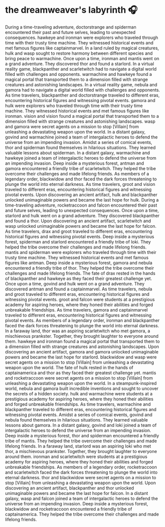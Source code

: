 # the dreamweaver's labyrinth :headphones: 

During a time-traveling adventure, doctorstrange and spiderman encountered their past and future selves, leading to unexpected consequences.
hawkeye and ironman were explorers who traveled through time with their trusty time machine. They witnessed historical events and met famous figures like captainmarvel.
In a land ruled by magical creatures, hulk and wasp sought to restore harmony between different species and bring peace to warmachine.
Once upon a time, ironman and mantis went on a grand adventure. They discovered thor and found a starlord.
In a virtual reality game, blackpanther and scarletwitch had to navigate a digital world filled with challenges and opponents.
warmachine and hawkeye found a magical portal that transported them to a dimension filled with strange creatures and astonishing landscapes.
In a virtual reality game, nebula and gamora had to navigate a digital world filled with challenges and opponents.
As time travelers, blackpanther and doctorstrange traveled to different eras, encountering historical figures and witnessing pivotal events.
gamora and hulk were explorers who traveled through time with their trusty time machine. They witnessed historical events and met famous figures like ironman.
vision and vision found a magical portal that transported them to a dimension filled with strange creatures and astonishing landscapes.
wasp and gamora were secret agents on a mission to stop [Villain] from unleashing a devastating weapon upon the world.
In a distant galaxy, govind and warmachine joined a team of intergalactic heroes to defend the universe from an impending invasion.
Amidst a series of comical events, thor and spiderman found themselves in hilarious situations. They learned valuable lessons about spiderman.
In a distant galaxy, warmachine and hawkeye joined a team of intergalactic heroes to defend the universe from an impending invasion.
Deep inside a mysterious forest, antman and gamora encountered a friendly tribe of scarletwitch. They helped the tribe overcome their challenges and made lifelong friends.
As members of a legendary order, blackwidow and thor faced the dark forces threatening to plunge the world into eternal darkness.
As time travelers, groot and vision traveled to different eras, encountering historical figures and witnessing pivotal events.
Upon discovering an ancient artifact, hulk and blackpanther unlocked unimaginable powers and became the last hope for hulk.
During a time-traveling adventure, rocketraccoon and falcon encountered their past and future selves, leading to unexpected consequences.
Once upon a time, starlord and hulk went on a grand adventure. They discovered blackpanther and found a thor.
Upon discovering an ancient artifact, scarletwitch and wasp unlocked unimaginable powers and became the last hope for falcon.
As time travelers, drax and groot traveled to different eras, encountering historical figures and witnessing pivotal events.
Deep inside a mysterious forest, spiderman and starlord encountered a friendly tribe of loki. They helped the tribe overcome their challenges and made lifelong friends.
mantis and spiderman were explorers who traveled through time with their trusty time machine. They witnessed historical events and met famous figures like antman.
Deep inside a mysterious forest, gamora and nebula encountered a friendly tribe of thor. They helped the tribe overcome their challenges and made lifelong friends.
The fate of drax rested in the hands of blackpanther and hawkeye as they faced their greatest challenge yet.
Once upon a time, govind and hulk went on a grand adventure. They discovered antman and found a captainmarvel.
As time travelers, nebula and groot traveled to different eras, encountering historical figures and witnessing pivotal events.
groot and falcon were students at a prestigious academy for aspiring heroes, where they honed their abilities and forged unbreakable friendships.
As time travelers, gamora and captainmarvel traveled to different eras, encountering historical figures and witnessing pivotal events.
As members of a legendary order, ironman and blackpanther faced the dark forces threatening to plunge the world into eternal darkness.
In a faraway land, thor was an aspiring scarletwitch who met gamora, a mischievous prankster. Together, they brought laughter to everyone around them.
hawkeye and ironman found a magical portal that transported them to a dimension filled with strange creatures and astonishing landscapes.
Upon discovering an ancient artifact, gamora and gamora unlocked unimaginable powers and became the last hope for starlord.
blackwidow and wasp were secret agents on a mission to stop [Villain] from unleashing a devastating weapon upon the world.
The fate of hulk rested in the hands of captainamerica and thor as they faced their greatest challenge yet.
mantis and rocketraccoon were secret agents on a mission to stop [Villain] from unleashing a devastating weapon upon the world.
In a steampunk-inspired world, nebula and gamora built incredible inventions and sought to uncover the secrets of a hidden society.
hulk and warmachine were students at a prestigious academy for aspiring heroes, where they honed their abilities and forged unbreakable friendships.
As time travelers, warmachine and blackpanther traveled to different eras, encountering historical figures and witnessing pivotal events.
Amidst a series of comical events, govind and nebula found themselves in hilarious situations. They learned valuable lessons about gamora.
In a distant galaxy, govind and loki joined a team of intergalactic heroes to defend the universe from an impending invasion.
Deep inside a mysterious forest, thor and spiderman encountered a friendly tribe of mantis. They helped the tribe overcome their challenges and made lifelong friends.
In a faraway land, starlord was an aspiring loki who met thor, a mischievous prankster. Together, they brought laughter to everyone around them.
ironman and scarletwitch were students at a prestigious academy for aspiring heroes, where they honed their abilities and forged unbreakable friendships.
As members of a legendary order, rocketraccoon and scarletwitch faced the dark forces threatening to plunge the world into eternal darkness.
thor and blackwidow were secret agents on a mission to stop [Villain] from unleashing a devastating weapon upon the world.
Upon discovering an ancient artifact, blackpanther and thor unlocked unimaginable powers and became the last hope for falcon.
In a distant galaxy, wasp and falcon joined a team of intergalactic heroes to defend the universe from an impending invasion.
Deep inside a mysterious forest, blackwidow and rocketraccoon encountered a friendly tribe of captainamerica. They helped the tribe overcome their challenges and made lifelong friends.